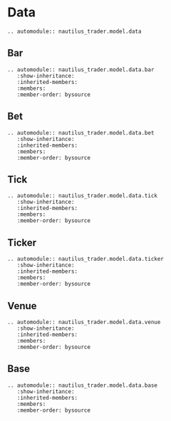 # Data

```{eval-rst}
.. automodule:: nautilus_trader.model.data
```

## Bar

```{eval-rst}
.. automodule:: nautilus_trader.model.data.bar
   :show-inheritance:
   :inherited-members:
   :members:
   :member-order: bysource
```

## Bet

```{eval-rst}
.. automodule:: nautilus_trader.model.data.bet
   :show-inheritance:
   :inherited-members:
   :members:
   :member-order: bysource
```

## Tick

```{eval-rst}
.. automodule:: nautilus_trader.model.data.tick
   :show-inheritance:
   :inherited-members:
   :members:
   :member-order: bysource
```

## Ticker

```{eval-rst}
.. automodule:: nautilus_trader.model.data.ticker
   :show-inheritance:
   :inherited-members:
   :members:
   :member-order: bysource
```

## Venue

```{eval-rst}
.. automodule:: nautilus_trader.model.data.venue
   :show-inheritance:
   :inherited-members:
   :members:
   :member-order: bysource
```

## Base

```{eval-rst}
.. automodule:: nautilus_trader.model.data.base
   :show-inheritance:
   :inherited-members:
   :members:
   :member-order: bysource
```
